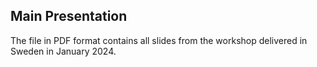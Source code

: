 ## Main Presentation
The file in PDF format contains all slides from the workshop delivered in Sweden in January 2024.
